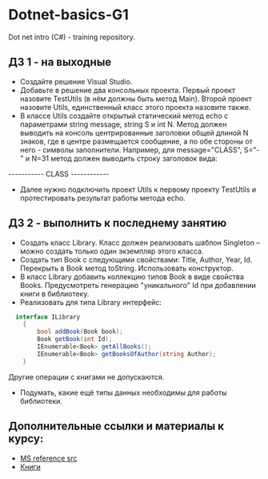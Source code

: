 # Dotnet-basics-G1
Dot net intro (C#)  - training repository.
## ДЗ 1 - на выходные

- Создайте решение Visual Studio.
- Добавьте в решение два консольных проекта.
Первый проект назовите TestUtils (в нём должны быть метод Main). Второй проект назовите Utils, единственный класс
этого проекта назовите также.
- В классе Utils создайте открытый статический метод 
echo с параметрами string message, string S и int N.
Метод должен выводить на консоль центрированные заголовки общей длиной N знаков,
где в центре размещается сообщение, а по обе стороны от него - символы заполнители.
Например, для message="CLASS", S="-" и N=31 
метод должен выводить строку заголовок вида:

----------- CLASS ------------
- Далее нужно подключить проект Utils к первому проекту TestUtils и протестировать
результат работы метода echo.

## ДЗ 2 - выполнить к последнему занятию
- Создать класс Library. Класс должен реализовать шаблон Singleton – можно создать только один экземпляр этого класса.
- Создать тип Book c следующими свойствами:  Title, Author, Year, Id. Перекрыть в Book метод toString. Использовать конструктор.
- В класс Library добавить коллекцию типов Book в виде свойства Books. Предусмотреть генерацию "уникального" Id при добавлении книги в библиотеку.
- Реализовать для типа Library интерфейс:

```cs
  interface ILibrary
    {
        bool addBook(Book book);
        Book getBook(int Id);
        IEnumerable<Book> getAllBooks();
        IEnumerable<Book> getBooksOfAuthor(string Author);
    }
```
Другие операции с книгами не допускаются.
- Подумать, какие ещё типы данных необходимы для работы библиотеки.

## Дополнительные ссылки и материалы к курсу:
- [MS reference src](https://referencesource.microsoft.com/)
- [Книги](https://disk.yandex.ru/d/06YPhzW1ttkABA)
